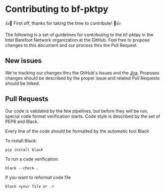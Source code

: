 # Contributing to bf-pktpy
👍🎉 First off, thanks for taking the time to contribute! 🎉👍

The following is a set of guidelines for contributing to the bf-pktpy in the Intel Barefoot Network organization at the GitHub. 
Feel free to propose changes to this document and our process thru the Pull Request. 

## New issues
We're tracking our changes thru the GtiHub's Issues and the [Jira]().
Proposes changes should be described by the proper issue and related Pull Requests should be linked. 

## Pull Requests
Our code is validated by the few pipelines, but before they will be run, special code format verification starts.
Code style is described by the set of PEP8 and Black. 

Every line of the code should be formatted by the automatic tool Black

To install Black:
```text
pip install black
``` 

To run a code verification:
```text
black --check .
```

If you want to reformat code file
```text
black <your file or .>
```
